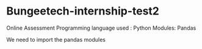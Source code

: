 # Bungeetech-internship-test2
Online Assessment 
Programming language used : Python
Modules: Pandas

We need to import the pandas modules 
